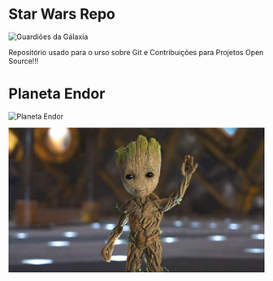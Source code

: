 # Star Wars Repo

![Guardiões da Gálaxia](./guardioes-da-galaxia.jpg)


Repositório usado para o urso sobre Git e Contribuições para Projetos Open Source!!!

# Planeta Endor

![Planeta Endor](./PlanetEndor.jpg)


![Baby Groot](./baby-groot.jpg)
